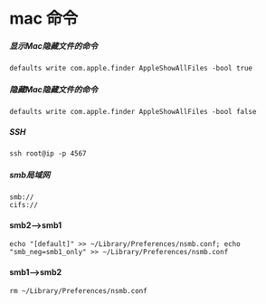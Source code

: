 # mac 命令
##### 显示Mac隐藏文件的命令
```
defaults write com.apple.finder AppleShowAllFiles -bool true
```
##### 隐藏Mac隐藏文件的命令
```
defaults write com.apple.finder AppleShowAllFiles -bool false
```
##### SSH
```
ssh root@ip -p 4567
```
##### smb局域网
```
smb://
cifs://
```
#### smb2-->smb1
```
echo "[default]" >> ~/Library/Preferences/nsmb.conf; echo "smb_neg=smb1_only" >> ~/Library/Preferences/nsmb.conf

```
#### smb1-->smb2
```
rm ~/Library/Preferences/nsmb.conf
```
